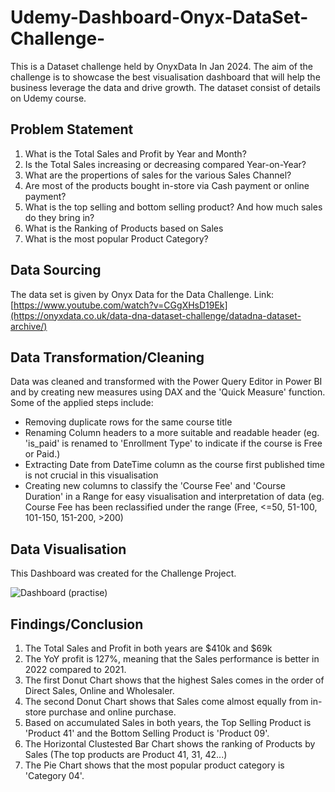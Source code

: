 # Udemy-Dashboard-Onyx-DataSet-Challenge-
This is a Dataset challenge held by OnyxData In Jan 2024.  The aim of the challenge is to showcase the best visualisation dashboard that will help the business leverage the data and drive growth. The dataset consist of details on Udemy course.


## Problem Statement
1. What is the Total Sales and Profit by Year and Month?
2. Is the Total Sales increasing or decreasing compared Year-on-Year? 
3. What are the propertions of sales for the various Sales Channel?
4. Are most of the products bought in-store via Cash payment or online payment?
5. What is the top selling and bottom selling product? And how much sales do they bring in?
6. What is the Ranking of Products based on Sales
7. What is the most popular Product Category?

## Data Sourcing
The data set is given by Onyx Data for the Data Challenge.
Link: [https://www.youtube.com/watch?v=CGgXHsD19Ek](https://onyxdata.co.uk/data-dna-dataset-challenge/datadna-dataset-archive/)


## Data Transformation/Cleaning
Data was cleaned and transformed with the Power Query Editor in Power BI and by creating new measures using DAX and the 'Quick Measure' function. Some of the applied steps include:
* Removing duplicate rows for the same course title
* Renaming Column headers to a more suitable and readable header (eg. 'is_paid' is renamed to 'Enrollment Type' to indicate if the course is Free or Paid.)
* Extracting Date from DateTime column as the course first published time is not crucial in this visualisation
* Creating new columns to classify the 'Course Fee' and 'Course Duration' in a Range for easy visualisation and interpretation of data (eg. Course Fee has been reclassified under the range (Free, <=50, 51-100, 101-150, 151-200, >200)

## Data Visualisation

This Dashboard was created for the Challenge Project.

![Dashboard (practise)](https://github.com/VizCreation/Supermarket-Sales-Dashboard/assets/157504708/0b9c1bee-4101-4dc6-9b97-21fa5b56f582)



## Findings/Conclusion
1. The Total Sales and Profit in both years are $410k and $69k
2. The YoY profit is 127%, meaning that the Sales performance is better in 2022 compared to 2021.
3. The first Donut Chart shows that the highest Sales comes in the order of Direct Sales, Online and Wholesaler.
4. The second Donut Chart shows that Sales come almost equally from in-store purchase and online purchase.
5. Based on accumulated Sales in both years, the Top Selling Product is 'Product 41' and the Bottom Selling Product is 'Product 09'.
6. The Horizontal Clustested Bar Chart shows the ranking of Products by Sales (The top products are Product 41, 31, 42...)
7. The Pie Chart shows that the most popular product category is 'Category 04'.
